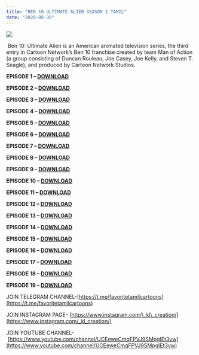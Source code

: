 ```yaml
---
title: "BEN 10 ULTIMATE ALIEN SEASON 1 TAMIL"
date: "2020-08-30"
---
```


[![](https://1.bp.blogspot.com/-ABxppsqbHU4/X0uNeejqxXI/AAAAAAAAAZ4/G0q0lZqse6E-DxgondlsGAbNL7cDRjBPwCLcBGAsYHQ/s0/ulitimate{ec34d6f8d01d0ede45b01e6d3eeb5f4ac62af10115d837c4a722207aa6a1b02d}2Balien.jpg)](https://1.bp.blogspot.com/-ABxppsqbHU4/X0uNeejqxXI/AAAAAAAAAZ4/G0q0lZqse6E-DxgondlsGAbNL7cDRjBPwCLcBGAsYHQ/s488/ulitimate{ec34d6f8d01d0ede45b01e6d3eeb5f4ac62af10115d837c4a722207aa6a1b02d}2Balien.jpg)

 Ben 10: Ultimate Alien is an American animated television series, the third entry in Cartoon Network’s Ben 10 franchise created by team Man of Action (a group consisting of Duncan Rouleau, Joe Casey, Joe Kelly, and Steven T. Seagle), and produced by Cartoon Network Studios.

**EPISODE 1 – [DOWNLOAD](https://mega.nz/file/bxkE3YDT#zhKckz-jNdynWQCWoyimWWzoRzF5D8q-jwNqrid9FYk)**

**EPISODE 2 – [DOWNLOAD](https://mega.nz/file/zxtQzYjY#bindPlzGnqvOv7HGvgT2ABWSypCv2BppjX3EH1meYkg)**

**EPISODE 3 – [DOWNLOAD](https://mega.nz/file/a4siFCTC#rqwQEcNuyu2ywGMA_sy5O-UHwkeaW2h9FteH41__tEU)**

**EPISODE 4 – [DOWNLOAD](https://mega.nz/file/H80SFKza#a9c_lGkU5rUb6DA3fQezoPFQQFJXpjpF2vmBIE0URPk)**

**EPISODE 5 – [DOWNLOAD](https://mega.nz/file/v4syCSpL#KGRoAJdi75MockR_cGy_BDDDWRZkWOw8IDFCdx9vwX4)**

**EPISODE 6 – [DOWNLOAD](https://mega.nz/file/GlsGnAzA#vTLnMaqE2i3gYVFbqP2FxiZRiWGFfrIidO83ik9j_3Y)**

**EPISODE 7 – [DOWNLOAD](https://mega.nz/file/rgkQiIRK#iI29zFZwU9VJBI_B1v5NaXThufC7CuTK0W0_wjCKknA)**

**EPISODE 8 – [DOWNLOAD](https://mega.nz/file/mo8CDIab#XE2BPTZRnbjJiIeiKBTTl2UeXwwEwW2uRGrJRagdTz4)**

**EPISODE 9 – [DOWNLOAD](https://mega.nz/file/31kCRayb#W30u39Y1vUdOf5dAf7trh-ZT6SLM3_ujZg1dC1lBSto)**

**EPISODE 10 – [DOWNLOAD](https://mega.nz/file/ft0WhACT#cSoGt5KpSSCxISoRHcEux6eMXPuco7BwDXmrkw8l3Iw)**

**EPISODE 11 – [DOWNLOAD](https://mega.nz/file/DltGVSSY#GoXHP9HANYu47D5nqj4BZI-3Z4Hhg2OrwN30XpZgxrQ)**

**EPISODE 12 – [DOWNLOAD](https://mega.nz/file/y49EhC5B#dJMWh6YOS5DqZOTGynEfa1PRVXe_lSwA2hNZAjseEww)**

**EPISODE 13 – [DOWNLOAD](https://mega.nz/file/ehkADYrR#aY9QqOtVwOEvIgG7HaTlrQK4hlH_DdTRi_IdkQvajIk)**

**EPISODE 14 – [DOWNLOAD](https://mega.nz/file/7g0QHSCQ#VYABZoUQZ2aGdk5IYw2pXTTkfYY5iwThbgvi75YsdxU)**

**EPISODE 15 – [DOWNLOAD](https://mega.nz/file/ap1A2ShD#MwIG3kVD4alL0EBhygFgjYWg7W8KAFBIj-Nh2QW3ce4)**

**EPISODE 16 – [DOWNLOAD](https://mega.nz/file/y90WQQAK#DvyootRaBU6gqVjCDnIoGdIT7KU-WT-6lFX3zqiq4g0)**

**EPISODE 17 – [DOWNLOAD](https://mega.nz/file/qg1GlYQD#nMsmgzxT4JTCUQ4jyW266oV6yTVQNG433HbkEvDv9Zs)**

**EPISODE 18 – [DOWNLOAD](https://mega.nz/file/G0sAiarC#2ePcD61aR6eRsucy3B7cUX4DGjU-IVIkD7W_OuS3FMA)**

**EPISODE 19 – [DOWNLOAD](https://mega.nz/file/bo80hIDQ#q0QyqSXsYE_wDKciaSXbLzG0WXsuSSU5tPcnOyNueVk)**

JOIN TELEGRAM CHANNEL-[https://t.me/favoritetamilcartoons](https://t.me/favoritetamilcartoons)

JOIN INSTAGRAM PAGE- [https://www.instagram.com/\_kl\_creation/](https://www.instagram.com/_kl_creation/)

JOIN YOUTUBE CHANNEL- [https://www.youtube.com/channel/UCEeweCmqFPVJ9SMpgIEt3vw](https://www.youtube.com/channel/UCEeweCmqFPVJ9SMpgIEt3vw)
